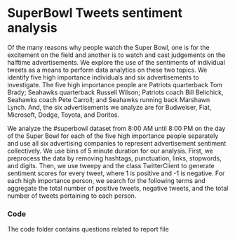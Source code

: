 # SuperBowl Tweets sentiment analysis

Of the many reasons why people watch the Super Bowl, one is for the excitement on the field and another is to watch and cast judgements on the halftime advertisements. We explore the use of the sentiments of individual tweets as a means to perform data analytics on these two topics. We identify five high importance individuals and six advertisements to investigate. The five high importance people are Patriots quarterback Tom Brady; Seahawks quarterback Russell Wilson; Patriots coach Bill Belichick, Seahawks coach Pete Carroll; and Seahawks running back Marshawn Lynch. And, the six advertisements we analyze are for Budweiser, Fiat, Microsoft, Dodge, Toyota, and Doritos. 

We analyze the #superbowl dataset from 8:00 AM until 8:00 PM on the day of the Super Bowl for each of the five high importance people separately and use all six advertising companies to represent advertisement sentiment collectively. We use bins of 5 minute duration for our analysis. First, we preprocess the data by removing hashtags, punctuation, links, stopwords, and digits. Then, we use tweepy and the class TwitterClient to generate sentiment scores for every tweet, where 1 is positive and -1 is negative. For each high importance person, we search for the following terms and aggregate the total number of positive tweets, negative tweets, and the total number of tweets pertaining to each person. 

### Code
The code folder contains questions related to report file
